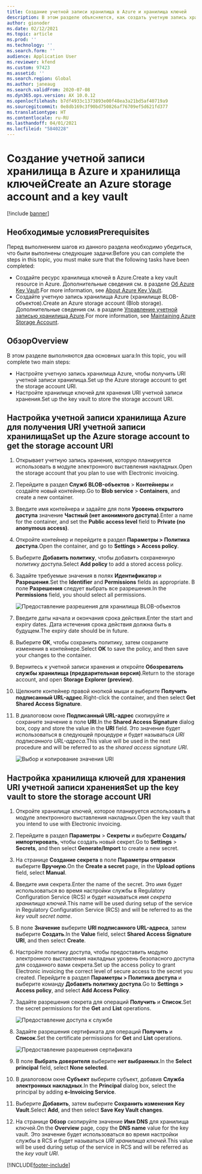 ```yaml
---
title: Создание учетной записи хранилища в Azure и хранилища ключей
description: В этом разделе объясняется, как создать учетную запись хранилища Azure и хранилище ключей.
author: gionoder
ms.date: 02/12/2021
ms.topic: article
ms.prod: ''
ms.technology: ''
ms.search.form: ''
audience: Application User
ms.reviewer: kfend
ms.custom: 97423
ms.assetid: ''
ms.search.region: Global
ms.author: janeaug
ms.search.validFrom: 2020-07-08
ms.dyn365.ops.version: AX 10.0.12
ms.openlocfilehash: b7df4933c1373893e00f48ea3a21bd5af40719a9
ms.sourcegitcommit: 0e8db169c3f90bd750826af76709ef5d621fd377
ms.translationtype: HT
ms.contentlocale: ru-RU
ms.lasthandoff: 04/01/2021
ms.locfileid: "5840228"
---
```

# <a name="create-an-azure-storage-account-and-a-key-vault"></a><span data-ttu-id="f430e-103">Создание учетной записи хранилища в Azure и хранилища ключей</span><span class="sxs-lookup"><span data-stu-id="f430e-103">Create an Azure storage account and a key vault</span></span>

[!include [banner](../includes/banner.md)]

## <a name="prerequisites"></a><span data-ttu-id="f430e-104">Необходимые условия</span><span class="sxs-lookup"><span data-stu-id="f430e-104">Prerequisites</span></span>

<span data-ttu-id="f430e-105">Перед выполнением шагов из данного раздела необходимо убедиться, что были выполнены следующие задачи:</span><span class="sxs-lookup"><span data-stu-id="f430e-105">Before you can complete the steps in this topic, you must make sure that the following tasks have been completed:</span></span>

- <span data-ttu-id="f430e-106">Создайте ресурс хранилища ключей в Azure.</span><span class="sxs-lookup"><span data-stu-id="f430e-106">Create a key vault resource in Azure.</span></span> <span data-ttu-id="f430e-107">Дополнительные сведения см. в разделе [Об Azure Key Vault](https://docs.microsoft.com/azure/key-vault/general/overview).</span><span class="sxs-lookup"><span data-stu-id="f430e-107">For more information, see [About Azure Key Vault](https://docs.microsoft.com/azure/key-vault/general/overview).</span></span>
- <span data-ttu-id="f430e-108">Создайте учетную запись хранилища Azure (хранилище BLOB-объектов).</span><span class="sxs-lookup"><span data-stu-id="f430e-108">Create an Azure storage account (Blob storage).</span></span> <span data-ttu-id="f430e-109">Дополнительные сведения см. в разделе [Управление учетной записью хранилища Azure](https://docs.microsoft.com/azure/storage/blobs/).</span><span class="sxs-lookup"><span data-stu-id="f430e-109">For more information, see [Maintaining Azure Storage Account](https://docs.microsoft.com/azure/storage/blobs/).</span></span>

## <a name="overview"></a><span data-ttu-id="f430e-110">Обзор</span><span class="sxs-lookup"><span data-stu-id="f430e-110">Overview</span></span>

<span data-ttu-id="f430e-111">В этом разделе выполняются два основных шага:</span><span class="sxs-lookup"><span data-stu-id="f430e-111">In this topic, you will complete two main steps:</span></span>

- <span data-ttu-id="f430e-112">Настройте учетную запись хранилища Azure, чтобы получить URI учетной записи хранилища.</span><span class="sxs-lookup"><span data-stu-id="f430e-112">Set up the Azure storage account to get the storage account URI.</span></span>
- <span data-ttu-id="f430e-113">Настройте хранилище ключей для хранения URI учетной записи хранения.</span><span class="sxs-lookup"><span data-stu-id="f430e-113">Set up the key vault to store the storage account URI.</span></span>

## <a name="set-up-the-azure-storage-account-to-get-the-storage-account-uri"></a><span data-ttu-id="f430e-114">Настройка учетной записи хранилища Azure для получения URI учетной записи хранилища</span><span class="sxs-lookup"><span data-stu-id="f430e-114">Set up the Azure storage account to get the storage account URI</span></span>

1. <span data-ttu-id="f430e-115">Открывает учетную запись хранения, которую планируется использовать в модуле электронного выставления накладных.</span><span class="sxs-lookup"><span data-stu-id="f430e-115">Open the storage account that you plan to use with Electronic invoicing.</span></span>
2. <span data-ttu-id="f430e-116">Перейдите в раздел **Служб BLOB-объектов** \> **Контейнеры** и создайте новый контейнер.</span><span class="sxs-lookup"><span data-stu-id="f430e-116">Go to **Blob service** \> **Containers**, and create a new container.</span></span>
3. <span data-ttu-id="f430e-117">Введите имя контейнера и задайте для поля **Уровень открытого доступа** значение **Частный (нет анонимного доступа)**.</span><span class="sxs-lookup"><span data-stu-id="f430e-117">Enter a name for the container, and set the **Public access level** field to **Private (no anonymous access)**.</span></span>
4. <span data-ttu-id="f430e-118">Откройте контейнер и перейдите в раздел **Параметры \> Политика доступа**.</span><span class="sxs-lookup"><span data-stu-id="f430e-118">Open the container, and go to **Settings \> Access policy**.</span></span>
5. <span data-ttu-id="f430e-119">Выберите **Добавить политику**, чтобы добавить сохраненную политику доступа.</span><span class="sxs-lookup"><span data-stu-id="f430e-119">Select **Add policy** to add a stored access policy.</span></span>
6. <span data-ttu-id="f430e-120">Задайте требуемые значения в полях **Идентификатор** и **Разрешения**.</span><span class="sxs-lookup"><span data-stu-id="f430e-120">Set the **Identifier** and **Permissions** fields as appropriate.</span></span> <span data-ttu-id="f430e-121">В поле **Разрешения** следует выбрать все разрешения.</span><span class="sxs-lookup"><span data-stu-id="f430e-121">In the **Permissions** field, you should select all permissions.</span></span>

    ![Предоставление разрешения для хранилища BLOB-объектов](media/e-Invoicing-services-create-azure-resources-grant-blob-permissions.png)

7. <span data-ttu-id="f430e-123">Введите даты начала и окончания срока действия.</span><span class="sxs-lookup"><span data-stu-id="f430e-123">Enter the start and expiry dates.</span></span> <span data-ttu-id="f430e-124">Дата истечения срока действия должна быть в будущем.</span><span class="sxs-lookup"><span data-stu-id="f430e-124">The expiry date should be in future.</span></span>
8. <span data-ttu-id="f430e-125">Выберите **ОК**, чтобы сохранить политику, затем сохраните изменения в контейнере.</span><span class="sxs-lookup"><span data-stu-id="f430e-125">Select **OK** to save the policy, and then save your changes to the container.</span></span>
9. <span data-ttu-id="f430e-126">Вернитесь к учетной записи хранения и откройте **Обозреватель службы хранилища (предварительная версия)**.</span><span class="sxs-lookup"><span data-stu-id="f430e-126">Return to the storage account, and open **Storage Explorer (preview)**.</span></span>
10. <span data-ttu-id="f430e-127">Щелкните контейнер правой кнопкой мыши и выберите **Получить подписанный URL-адрес**.</span><span class="sxs-lookup"><span data-stu-id="f430e-127">Right-click the container, and then select **Get Shared Access Signature**.</span></span>
11. <span data-ttu-id="f430e-128">В диалоговом окне **Подписанный URL-адрес** скопируйте и сохраните значение в поле **URI**.</span><span class="sxs-lookup"><span data-stu-id="f430e-128">In the **Shared Access Signature** dialog box, copy and store the value in the **URI** field.</span></span> <span data-ttu-id="f430e-129">Это значение будет использоваться в следующей процедуре и будет называться *URI подписанного URL-адреса*.</span><span class="sxs-lookup"><span data-stu-id="f430e-129">This value will be used in the next procedure and will be referred to as the *shared access signature URI*.</span></span>

    ![Выбор и копирование значения URI](media/e-Invoicing-services-create-azure-resources-select-and-copy-uri.png)

## <a name="set-up-the-key-vault-to-store-the-storage-account-uri"></a><span data-ttu-id="f430e-131">Настройка хранилища ключей для хранения URI учетной записи хранения</span><span class="sxs-lookup"><span data-stu-id="f430e-131">Set up the key vault to store the storage account URI</span></span>

1. <span data-ttu-id="f430e-132">Откройте хранилище ключей, которое планируется использовать в модуле электронного выставления накладных.</span><span class="sxs-lookup"><span data-stu-id="f430e-132">Open the key vault that you intend to use with Electronic invoicing.</span></span>
2. <span data-ttu-id="f430e-133">Перейдите в раздел **Параметры** \> **Секреты** и выберите **Создать/импортировать**, чтобы создать новый секрет.</span><span class="sxs-lookup"><span data-stu-id="f430e-133">Go to **Settings** \> **Secrets**, and then select **Generate/Import** to create a new secret.</span></span>
3. <span data-ttu-id="f430e-134">На странице **Создание секрета** в поле **Параметры отправки** выберите **Вручную**.</span><span class="sxs-lookup"><span data-stu-id="f430e-134">On the **Create a secret** page, in the **Upload options** field, select **Manual**.</span></span>
4. <span data-ttu-id="f430e-135">Введите имя секрета.</span><span class="sxs-lookup"><span data-stu-id="f430e-135">Enter the name of the secret.</span></span> <span data-ttu-id="f430e-136">Это имя будет использоваться во время настройки службы в Regulatory Configuration Service (RCS) и будет называться *имя секрета хранилища ключей*.</span><span class="sxs-lookup"><span data-stu-id="f430e-136">This name will be used during setup of the service in Regulatory Configuration Service (RCS) and will be referred to as the *key vault secret name*.</span></span>
5. <span data-ttu-id="f430e-137">В поле **Значение** выберите **URI подписанного URL-адреса**, затем выберите **Создать**.</span><span class="sxs-lookup"><span data-stu-id="f430e-137">In the **Value** field, select **Shared Access Signature URI**, and then select **Create**.</span></span>
6. <span data-ttu-id="f430e-138">Настройте политику доступа, чтобы предоставить модулю электронного выставления накладных уровень безопасного доступа для созданного вами секрета.</span><span class="sxs-lookup"><span data-stu-id="f430e-138">Set up the access policy to grant Electronic invoicing the correct level of secure access to the secret you created.</span></span> <span data-ttu-id="f430e-139">Перейдите в раздел **Параметры \> Политика доступа** и выберите команду **Добавить политику доступа**.</span><span class="sxs-lookup"><span data-stu-id="f430e-139">Go to **Settings \> Access policy**, and select **Add Access Policy**.</span></span>
7. <span data-ttu-id="f430e-140">Задайте разрешения секрета для операций **Получить** и **Список**.</span><span class="sxs-lookup"><span data-stu-id="f430e-140">Set the secret permissions for the **Get** and **List** operations.</span></span>

    ![Предоставление доступа к службе](media/e-Invoicing-services-create-azure-resources-grant-service-access.png)

8. <span data-ttu-id="f430e-142">Задайте разрешения сертификата для операций **Получить** и **Список**.</span><span class="sxs-lookup"><span data-stu-id="f430e-142">Set the certificate permissions for **Get** and **List** operations.</span></span>

    ![Предоставление разрешения сертификата](media/e-Invoicing-services-create-azure-resources-grant-certificate-permission.png)

9. <span data-ttu-id="f430e-144">В поле **Выбрать доверителя** выберите **нет выбранных**.</span><span class="sxs-lookup"><span data-stu-id="f430e-144">In the **Select principal** field, select **None selected**.</span></span>
10. <span data-ttu-id="f430e-145">В диалоговом окне **Субъект** выберите субъект, добавив **Служба электронных накладных**.</span><span class="sxs-lookup"><span data-stu-id="f430e-145">In the **Principal** dialog box, select the principal by adding **e-Invoicing Service**.</span></span>
11. <span data-ttu-id="f430e-146">Выберите **Добавить**, затем выберите **Сохранить изменения Key Vault**.</span><span class="sxs-lookup"><span data-stu-id="f430e-146">Select **Add**, and then select **Save Key Vault changes**.</span></span>
12. <span data-ttu-id="f430e-147">На странице **Обзор** скопируйте значение **Имя DNS** для хранилища ключей.</span><span class="sxs-lookup"><span data-stu-id="f430e-147">On the **Overview** page, copy the **DNS name** value for the key vault.</span></span> <span data-ttu-id="f430e-148">Это значение будет использоваться во время настройки службы в RCS и будет называться *URI хранилища ключей*.</span><span class="sxs-lookup"><span data-stu-id="f430e-148">This value will be used during setup of the service in RCS and will be referred as the *key vault URI*.</span></span>



[!INCLUDE[footer-include](../../includes/footer-banner.md)]

